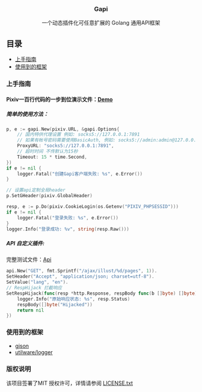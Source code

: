 <p align="center">
  <h3 align="center">Gapi</h3>
  <p align="center">
    一个动态插件化可任意扩展的 Golang 通用API框架
    <br />
  </p>
</p>


## 目录

- [上手指南](#上手指南)
- [使用到的框架](#使用到的框架)

### 上手指南


#### Pixiv一百行代码的一步到位演示文件：[Demo](https://github.com/ClarkQAQ/gapi/tree/master/example/pixiv_demo)

##### 简单的使用方法：

```go
p, e := gapi.New(pixiv.URL, &gapi.Options{
	// 国内特供代理设置 例如: socks5://127.0.0.1:7891
	// 如果有帐号密码需要使用BasicAuth, 例如: socks5://admin:admin@127.0.0.1:7891
	ProxyURL: "socks5://127.0.0.1:7891",
	// 超时时间 不传默认为15秒
	Timeout: 15 * time.Second,
})
if e != nil {
	logger.Fatal("创建Gapi客户端失败: %s", e.Error())
}

// 设置api定制全局header
p.SetGHeader(pixiv.GlobalHeader)

resp, e := p.Do(pixiv.CookieLogin(os.Getenv("PIXIV_PHPSESSID")))
if e != nil {
	logger.Fatal("登录失败: %s", e.Error())
}
logger.Info("登录成功: %v", string(resp.Raw()))
```

##### API 自定义插件:

完整测试文件：[Api](https://github.com/ClarkQAQ/gapi/tree/master/example/api)

```go
api.New("GET", fmt.Sprintf("/ajax/illust/%d/pages", 1)).
SetHeader("Accept", "application/json; charset=utf-8").
SetValue("lang", "en").
// RespHijack 拦截响应
SetRespHijack(func(resp *http.Response, respBody func(b []byte) []byte) error {
	logger.Info("原始响应状态: %s", resp.Status)
	respBody([]byte("Hijacked"))
	return nil
})
```

### 使用到的框架

- [gjson](https://github.com/tidwall/gjson)
- [utilware/logger](https://github.com/ClarkQAQ/utilware)

### 版权说明

该项目签署了MIT 授权许可，详情请参阅 [LICENSE.txt](https://github.com/shaojintian/Best_README_template/blob/master/LICENSE.txt)




